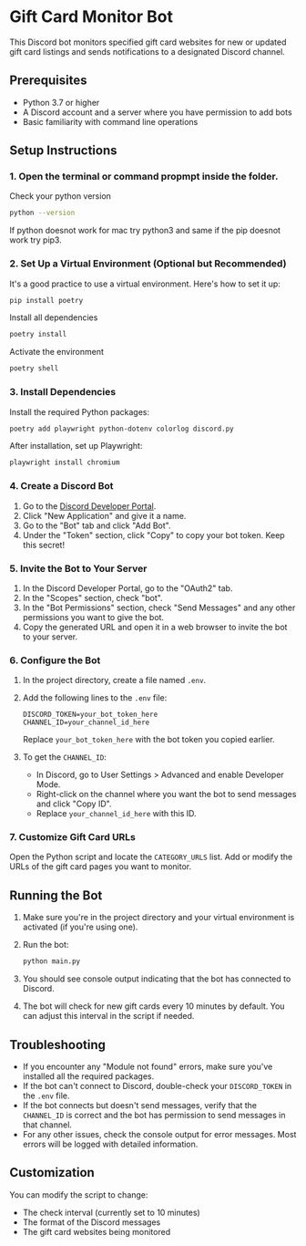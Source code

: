 # Gift Card Monitor Bot

This Discord bot monitors specified gift card websites for new or updated gift card listings and sends notifications to a designated Discord channel.

## Prerequisites

- Python 3.7 or higher
- A Discord account and a server where you have permission to add bots
- Basic familiarity with command line operations

## Setup Instructions

### 1. Open the terminal or command propmpt inside the folder. 
Check your python version 

```bash
python --version
```

If python doesnot work for mac try python3 and same if the pip doesnot work try pip3. 

### 2. Set Up a Virtual Environment (Optional but Recommended)

It's a good practice to use a virtual environment. Here's how to set it up:

```bash
pip install poetry
```

Install all dependencies

```bash
poetry install
```

Activate the environment

```bash
poetry shell
```

### 3. Install Dependencies

Install the required Python packages:

```bash
poetry add playwright python-dotenv colorlog discord.py
```

After installation, set up Playwright:

```bash
playwright install chromium
```

### 4. Create a Discord Bot

1. Go to the [Discord Developer Portal](https://discord.com/developers/applications).
2. Click "New Application" and give it a name.
3. Go to the "Bot" tab and click "Add Bot".
4. Under the "Token" section, click "Copy" to copy your bot token. Keep this secret!

### 5. Invite the Bot to Your Server

1. In the Discord Developer Portal, go to the "OAuth2" tab.
2. In the "Scopes" section, check "bot".
3. In the "Bot Permissions" section, check "Send Messages" and any other permissions you want to give the bot.
4. Copy the generated URL and open it in a web browser to invite the bot to your server.

### 6. Configure the Bot

1. In the project directory, create a file named `.env`.
2. Add the following lines to the `.env` file:

   ```
   DISCORD_TOKEN=your_bot_token_here
   CHANNEL_ID=your_channel_id_here
   ```

   Replace `your_bot_token_here` with the bot token you copied earlier.

3. To get the `CHANNEL_ID`:
   - In Discord, go to User Settings > Advanced and enable Developer Mode.
   - Right-click on the channel where you want the bot to send messages and click "Copy ID".
   - Replace `your_channel_id_here` with this ID.

### 7. Customize Gift Card URLs

Open the Python script and locate the `CATEGORY_URLS` list. Add or modify the URLs of the gift card pages you want to monitor.

## Running the Bot

1. Make sure you're in the project directory and your virtual environment is activated (if you're using one).

2. Run the bot:

   ```bash
   python main.py
   ```

3. You should see console output indicating that the bot has connected to Discord.

4. The bot will check for new gift cards every 10 minutes by default. You can adjust this interval in the script if needed.

## Troubleshooting

- If you encounter any "Module not found" errors, make sure you've installed all the required packages.
- If the bot can't connect to Discord, double-check your `DISCORD_TOKEN` in the `.env` file.
- If the bot connects but doesn't send messages, verify that the `CHANNEL_ID` is correct and the bot has permission to send messages in that channel.
- For any other issues, check the console output for error messages. Most errors will be logged with detailed information.

## Customization

You can modify the script to change:
- The check interval (currently set to 10 minutes)
- The format of the Discord messages
- The gift card websites being monitored
